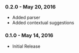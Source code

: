 ### 0.2.0 - May 20, 2016
* Added parser
* Added contextual suggestions

### 0.1.0 - May 14, 2016
* Initial Release
